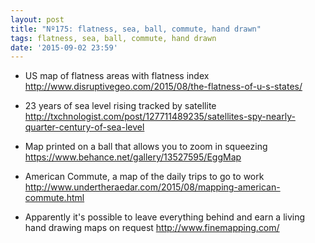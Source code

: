 ```yaml
---
layout: post
title: "Nº175: flatness, sea, ball, commute, hand drawn"
tags: flatness, sea, ball, commute, hand drawn
date: '2015-09-02 23:59'
---
```


* US map of flatness areas with flatness index
  http://www.disruptivegeo.com/2015/08/the-flatness-of-u-s-states/

* 23 years of sea level rising tracked by satellite
  http://txchnologist.com/post/127711489235/satellites-spy-nearly-quarter-century-of-sea-level

* Map printed on a ball that allows you to zoom in squeezing
  https://www.behance.net/gallery/13527595/EggMap

* American Commute, a map of the daily trips to go to work
  http://www.undertheraedar.com/2015/08/mapping-american-commute.html

* Apparently it's possible to leave everything behind and earn a living hand drawing maps on request
  http://www.finemapping.com/
